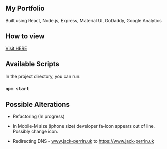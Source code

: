 ## My Portfolio

Built using React, Node.js, Express, Material UI, GoDaddy, Google Analytics

## How to view

[Visit HERE](https://www.jack-perrin.uk/)

## Available Scripts

In the project directory, you can run:

### `npm start`

## Possible Alterations

* Refactoring (In progress)

* In Mobile-M size (iphone size) developer fa-icon appears out of line. Possibly change icon.

* Redirecting DNS - www.jack-perrin.uk to https://www.jack-perrin.uk
